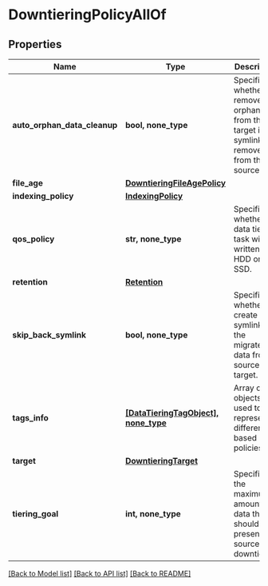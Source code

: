 # DowntieringPolicyAllOf


## Properties
Name | Type | Description | Notes
------------ | ------------- | ------------- | -------------
**auto_orphan_data_cleanup** | **bool, none_type** | Specifies whether to remove the orphan data from the target if the symlink is removed from the source. | [optional]  if omitted the server will use the default value of True
**file_age** | [**DowntieringFileAgePolicy**](DowntieringFileAgePolicy.md) |  | [optional] 
**indexing_policy** | [**IndexingPolicy**](IndexingPolicy.md) |  | [optional] 
**qos_policy** | **str, none_type** | Specifies whether the data tiering task will be written to HDD or SSD. | [optional] 
**retention** | [**Retention**](Retention.md) |  | [optional] 
**skip_back_symlink** | **bool, none_type** | Specifies whether to create a symlink for the migrated data from source to target. | [optional]  if omitted the server will use the default value of True
**tags_info** | [**[DataTieringTagObject], none_type**](DataTieringTagObject.md) | Array of Tag objects used to represent different file based policies | [optional] 
**target** | [**DowntieringTarget**](DowntieringTarget.md) |  | [optional] 
**tiering_goal** | **int, none_type** | Specifies the maximum amount of data that should be present on source after downtiering. | [optional] 

[[Back to Model list]](../README.md#documentation-for-models) [[Back to API list]](../README.md#documentation-for-api-endpoints) [[Back to README]](../README.md)


